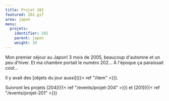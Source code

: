 ```yaml
---
title: Projet 202
featured: 202.gif
area: japon
menu:
  projets:
    identifier: 202
    parent: japon
    weight: 10
---
```

Mon premier séjour au Japon! 
3 mois de 2005, beaucoup d'automne et un peu d'hiver.
Et ma chambre portait le numéro 202... À l'époque ça paraissait cool...

Il y avait des [objets du jour aussi]({{< ref "/item" >}}).

Suivront les projets [204]({{< ref "/events/projet-204" >}}) et [201]({{< ref "/events/projet-201" >}})
